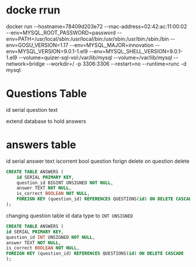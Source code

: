 # docke rrun

docker run --hostname=78409d203e72 --mac-address=02:42:ac:11:00:02 --env=MYSQL_ROOT_PASSWORD=password --env=PATH=/usr/local/sbin:/usr/local/bin:/usr/sbin:/usr/bin:/sbin:/bin --env=GOSU_VERSION=1.17 --env=MYSQL_MAJOR=innovation --env=MYSQL_VERSION=9.0.1-1.el9 --env=MYSQL_SHELL_VERSION=9.0.1-1.el9 --volume=quizer-sql-vol:/var/lib/mysql --volume=/var/lib/mysql --network=bridge --workdir=/ -p 3306:3306 --restart=no --runtime=runc -d mysql

# Questions Table

id serial
question text

extend database to hold answers

# answers table

id serial
answer text
iscorrent bool
question forign delete on question delete

```sql
CREATE TABLE ANSWERS (
    id SERIAL PRIMARY KEY,
    question_id BIGINT UNSIGNED NOT NULL,
    answer TEXT NOT NULL,
    is_correct BOOLEAN NOT NULL,
    FOREIGN KEY (question_id) REFERENCES QUESTIONS(id) ON DELETE CASCADE
);
```

changing question table id data type to `INT UNSIGNED`

```sql
CREATE TABLE ANSWERS (
id SERIAL PRIMARY KEY,
question_id INT UNSIGNED NOT NULL,
answer TEXT NOT NULL,
is_correct BOOLEAN NOT NULL,
FOREIGN KEY (question_id) REFERENCES QUESTIONS(id) ON DELETE CASCADE
);
```
